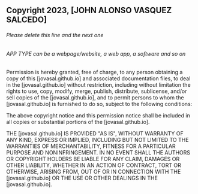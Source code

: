 ## Copyright 2023, [JOHN ALONSO VASQUEZ SALCEDO]

###### Please delete this line and the next one
###### APP TYPE can be a webpage/website, a web app, a software and so on

Permission is hereby granted, free of charge, to any person obtaining a copy of this [jovasal.github.io] and associated documentation files, to deal in the [jovasal.github.io] without restriction, including without limitation the rights to use, copy, modify, merge, publish, distribute, sublicense, and/or sell copies of the [jovasal.github.io], and to permit persons to whom the [jovasal.github.io] is furnished to do so, subject to the following conditions:

The above copyright notice and this permission notice shall be included in all copies or substantial portions of the [jovasal.github.io].

THE [jovasal.github.io] IS PROVIDED "AS IS", WITHOUT WARRANTY OF ANY KIND, EXPRESS OR IMPLIED, INCLUDING BUT NOT LIMITED TO THE WARRANTIES OF MERCHANTABILITY, FITNESS FOR A PARTICULAR PURPOSE AND NONINFRINGEMENT. IN NO EVENT SHALL THE AUTHORS OR COPYRIGHT HOLDERS BE LIABLE FOR ANY CLAIM, DAMAGES OR OTHER LIABILITY, WHETHER IN AN ACTION OF CONTRACT, TORT OR OTHERWISE, ARISING FROM, OUT OF OR IN CONNECTION WITH THE [jovasal.github.io] OR THE USE OR OTHER DEALINGS IN THE [jovasal.github.io].
